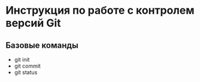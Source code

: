 # Инструкция по работе с контролем версий Git

## Базовые команды

* git init
* git commit
* git status
